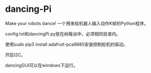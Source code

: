 # dancing-Pi
Make your robots dance! 一个用来给机器人输入动作K帧的Python程序。

config.txt和dancingPi.py放在树莓派中，必须相同目录内。

使用sudo pip3 install adafruit-pca9685安装控制舵机的驱动。

开启I2C。

dancingGUI可以在windows下运行。
